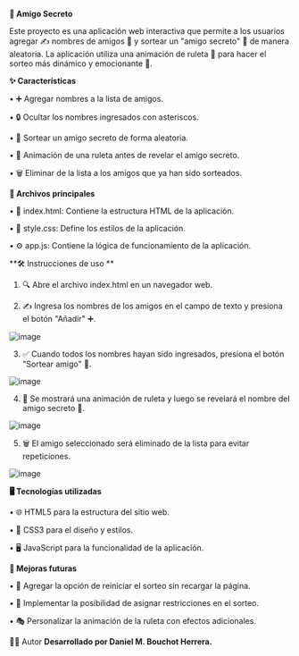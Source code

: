 **🎁 **Amigo Secreto****

Este proyecto es una aplicación web interactiva que permite a los usuarios agregar ✍️ nombres de amigos 👥 y sortear un "amigo secreto" 🔀 de manera aleatoria. La aplicación utiliza una animación de ruleta 🎡 para hacer el sorteo más dinámico y emocionante 🎉.

**✨ Características**

•	➕ Agregar nombres a la lista de amigos.

•	🔒 Ocultar los nombres ingresados con asteriscos.

•	🎲 Sortear un amigo secreto de forma aleatoria.

•	🎡 Animación de una ruleta antes de revelar el amigo secreto.

•	🗑️ Eliminar de la lista a los amigos que ya han sido sorteados.

**📂 Archivos principales**

•	📄 index.html: Contiene la estructura HTML de la aplicación.

•	🎨 style.css: Define los estilos de la aplicación.

•	⚙️ app.js: Contiene la lógica de funcionamiento de la aplicación.

**🛠️ Instrucciones de uso
**
1.	🔍 Abre el archivo index.html en un navegador web.

2.	✍️ Ingresa los nombres de los amigos en el campo de texto y presiona el botón "Añadir" ➕.

  ![image](https://github.com/user-attachments/assets/88cdeb4c-3caa-4d2f-953a-25c03acbafe8)


3.	✅ Cuando todos los nombres hayan sido ingresados, presiona el botón "Sortear amigo" 🔀.

![image](https://github.com/user-attachments/assets/6fa4e109-9d08-4a84-965f-145d711be27f)


4.	🎡 Se mostrará una animación de ruleta y luego se revelará el nombre del amigo secreto 🤫.

![image](https://github.com/user-attachments/assets/54598d26-b921-4586-a3c7-f5b145a0d871)


5.	🗑️ El amigo seleccionado será eliminado de la lista para evitar repeticiones.

![image](https://github.com/user-attachments/assets/392d68d5-54a4-449a-98dc-bc64d9f16284)


**🖥️ Tecnologías utilizadas**

•	🌐 HTML5 para la estructura del sitio web.

•	🎨 CSS3 para el diseño y estilos.

•	🖥️ JavaScript para la funcionalidad de la aplicación.

**🚀 Mejoras futuras**

•	🔄 Agregar la opción de reiniciar el sorteo sin recargar la página.

•	🚫 Implementar la posibilidad de asignar restricciones en el sorteo.

•	🎭 Personalizar la animación de la ruleta con efectos adicionales.

👨‍💻 Autor
**Desarrollado por Daniel M. Bouchot Herrera.**

